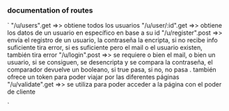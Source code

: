 ### documentation of routes ###

`
"/u/users".get =>> obtiene todos los usuarios
"/u/user/:id".get =>> obtiene los datos de un usuario en específico en base a su id
"/u/register".post =>> envía el registro de un usuario, la contraseña la encripta, si no recibe info suficiente tira error, si es suficiente pero el mail o el usuario 
existen, también tira error
"/u/login".post =>> se requiere o bien el mail, o bien un usuario, si se consiguen, se desencripta y se compara la contraseña, el comparador devuelve un booleano, si true pasa, si no, no pasa .
también ofrece un token para poder viajar por las diferentes páginas
"/u/validate".get =>> se utiliza para poder acceder a la página con el poder de cliente



`